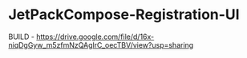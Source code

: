# JetPackCompose-Registration-UI
BUILD -  https://drive.google.com/file/d/16x-niqDgGyw_m5zfmNzQAglrC_oecTBV/view?usp=sharing
